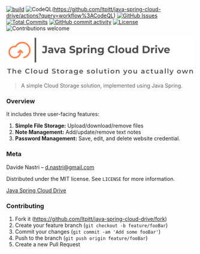 [![build](https://github.com/ltpitt/java-spring-cloud-drive/workflows/build/badge.svg)](https://github.com/ltpitt/java-spring-cloud-drive/actions?query=workflow%3Abuild)
![CodeQL](https://github.com/ltpitt/java-spring-cloud-drive/workflows/CodeQL/badge.svg)(https://github.com/ltpitt/java-spring-cloud-drive/actions?query=workflow%3ACodeQL)
[![GitHub Issues](https://img.shields.io/github/issues-raw/ltpitt/java-spring-cloud-drive)](https://github.com/ltpitt/java-spring-cloud-drive/issues)
[![Total Commits](https://img.shields.io/github/last-commit/ltpitt/java-spring-cloud-drive)](https://github.com/ltpitt/java-spring-cloud-drive/commits)
[![GitHub commit activity](https://img.shields.io/github/commit-activity/4w/ltpitt/java-spring-cloud-drive?foo=bar)](https://github.com/ltpitt/java-spring-cloud-drive/commits)
[![License](https://img.shields.io/badge/license-MIT-blue.svg)](https://github.com/ltpitt/java-spring-cloud-drive/blob/master/LICENSE)
![Contributions welcome](https://img.shields.io/badge/contributions-welcome-orange.svg)



<!-- 
TODO:
  - Add Java version badge
  - Add Dependency check / status badge
  - Add GitHub Issues badge similar to: [![GitHub Issues](https://img.shields.io/github/issues/anfederico/Clairvoyant.svg)](https://github.com/anfederico/Clairvoyant/issues)
-->

<p align="left"><img src="https://github.com/ltpitt/java-spring-cloud-drive/blob/master/media/logo.png"></p>

> A simple Cloud Storage solution, implemented using Java Spring.   

### Overview

It includes three user-facing features:

1. **Simple File Storage:** Upload/download/remove files
2. **Note Management:** Add/update/remove text notes
3. **Password Management:** Save, edit, and delete website credential.  

### Meta

Davide Nastri – d.nastri@gmail.com

Distributed under the MIT license. See ``LICENSE`` for more information.

[Java Spring Cloud Drive](https://github.com/ltpitt/java-spring-cloud-drive)

### Contributing

1. Fork it (<https://github.com/ltpitt/java-spring-cloud-drive/fork>)
2. Create your feature branch (`git checkout -b feature/fooBar`)
3. Commit your changes (`git commit -am 'Add some fooBar'`)
4. Push to the branch (`git push origin feature/fooBar`)
5. Create a new Pull Request
